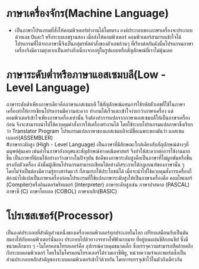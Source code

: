 # ภาษาเครื่องจักร(Machine  Language)
- เป็นภาษาโปรแกรมที่สั่งให้คอมพิวเตอร์ทำงานได้โดยตรง องค์ประกอบของภาษาเครื่องจะประกอบด้วยเลข 0และ1 หรือระบบเลขฐานสอง เมื่อส่งให้คอมพิวเตอร์ คอมพิวเตอร์สามารถเข้าใจได้ โปรแกรมที่ได้จากภาษานี้จึงเป็นกลุ่มรหัสคำสั่งของตัวเลขล้วนๆ ที่เรียงต่อกันดังนั้นโปรแกรมภาษาเครื่องจึงมีความยุ่งยากเป็นอย่างยิ่งเนื่องจากอยู่ในรูปแบบหรือสัญลักษณ์ที่เราไม่คุ้นเคย   
# ภาษาระดับต่ำหรือภาษาแอสเซมบลี(Low - Level  Language) 
ภาษาระดับต่ำเพียงภาษาเดียวคือภาษาแอสเซมบลี ใช้สัญลักษณ์แทนการใช้รหัสตัวเลขที่ใช้ในภาษาเครื่องทำให้การเขียนโปรแกรมมีความสะดวก ทำงานได้เร็วและเข้าใจง่ายกว่าภาษาเครื่อง แต่คอมพิวเตอร์เข้าใจเพียงภาษาเครื่องเท่านั้น จึงต้องทำการแปลจากภาษาแอสเซมบลีให้เป็นภาษาเครื่องก่อน จึงจะสามารถนำไปใช้ควบคุมคำสั่งการให้เครื่องทำงานได้  โดยใช้ระบบโปรแกรมแปลภาษาซึ่งเรียกว่า  Translator Program โปรแกรมแปลภาษาของแอสเซมบลีจะมีชื่อเฉพาะของมันว่า แอสเซมเบลอร์(ASSEMBLER)   
#ภาษาระดับสูง  (High - Level Language)
เป็นภาษาที่มีลักษณะใกล้เคียงกับสัญลักษณ์ต่างๆที่มนุษย์คุ้นเคย เช่นคำในภาษาอังกฤษและสัญลักษณ์ทางคณิตศาสตร์ จึงทำให้สะดวกต่อการใช้งานมากขึ้น เป็นภาษาที่นิยมใช้อย่างกว้างขวางในปัจจุบัน ข้อดีของภาษาระดับสูงคือเป็นภาษาที่ไม่ผูกพันหรือขึ้นตรงกับตัวเครื่อง ดังนั้นผู้เขียนโปรแกรมสามารถเขียนได้อย่างอิสระภายใต้กฎเกณฑ์ของภาษานั้น ๆ โดยไม่จำเป็นต้องมีความรู้ทางฮาร์ดแวร์ ก็สามารถใช้ประโยชน์ได้  เมื่อจะนำไปใช้ควบคุมสั่งการเครื่องก็ต้องนำไปแปลเป็นภาษาเครื่องก่อนโปรแกรมที่ใช้แปลภาษาระดับสูงให้เป็นภาษาเครื่องคือ คอมไพเลอร์ (Compiler)หรืออินเตอร์พริทเตอร์ (Interpreter) ภาษาระดับสูงเช่น ภาษาปาสคาล (PASCAL)  ภาษาซี (C) ภาษาโคบอล (COBOL) ภาษาเบสิก(BASIC)
# โปรเซสเซอร์(Processor) 
เป็นองค์ประกอบที่สำคัญส่วนหนึ่งของเครื่องคอมพิวเตอร์ทุกประเภทในโลก เปรียบเสมือนกับเป็นมันสมองให้กับคอมพิวเตอร์นั่นเอง ประกอบไปด้วยวงจรทางไฟฟ้ามากมาย ที่อยู่บนแผ่นซิลิกอนซิป ซึ่งมีขนาดเล็กมาก ๆ
-ไมโครคอนโทรลเลอร์คือ อุปกรณ์ควบคุมขนาดเล็ก ซึ่งบรรจุความสามารถท่ีคล้ายคลึงกับระบบคอมพิวเตอร์ โดยในไมโครคอนโทรลเลอร์ได้รวมเอาซีพียู, หน่วยความจำและพอร์ตซึ่งเป็นส่วนประกอบหลักสำคัญของระบบคอมพิวเตอร์เข้าไว้ด้วยกัน โดยการบรรจุเข้าไว้ในตัวถังเดียวกัน

